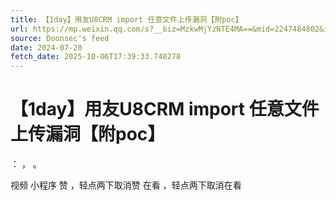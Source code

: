 ```yaml
---
title: 【1day】用友U8CRM import 任意文件上传漏洞【附poc】
url: https://mp.weixin.qq.com/s?__biz=MzkwMjYzNTE4MA==&mid=2247484802&idx=1&sn=cb185f62e03695595301c667a7ffd244
source: Doonsec's feed
date: 2024-07-20
fetch_date: 2025-10-06T17:39:33.740278
---
```


# 【1day】用友U8CRM import 任意文件上传漏洞【附poc】

：
，
。

视频
小程序
赞
，轻点两下取消赞
在看
，轻点两下取消在看